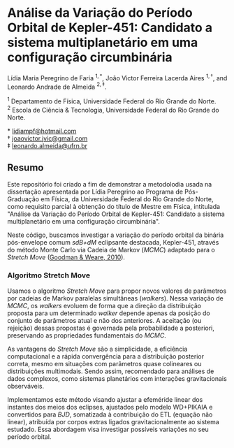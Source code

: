 # Análise da Variação do Período Orbital de Kepler-451: Candidato a sistema multiplanetário em uma configuração circumbinária

Lídia Maria Peregrino de Faria $^{1,*}$, João Victor Ferreira Lacerda Aires $^{1,\dagger}$, and Leonardo Andrade de Almeida $^{2,\ddagger}$.

$^{1}$ Departamento de Física, Universidade Federal do Rio Grande do Norte. \
$^{2}$ Escola de Ciência & Tecnologia, Universidade Federal do Rio Grande do Norte.

\* [lidiampf@hotmail.com](mailto:lidiampf@hotmail.com) \
$\dagger$ [joaovictor.jvic@gmail.com](mailto:joaovictor.jvic@gmail.com) \
$\ddagger$ [leonardo.almeida@ufrn.br](mailto:leonardo.almeida@ufrn.br)

## Resumo

Este repositório foi criado a fim de demonstrar a metodolodia usada na dissertação apresentada por Lídia Peregrino ao Programa de Pós-Graduação em Física, da Universidade Federal do Rio Grande do Norte, como requisito parcial à obtenção do título de Mestre em Física, intitulada "Análise da Variação do Período Orbital de Kepler-451: Candidato a sistema multiplanetário em uma configuração circumbinária".

Neste código, buscamos investigar a variação do período orbital da binária pós-envelope comum *sdB+dM* eclipsante destacada, Kepler-451, através do método Monte Carlo via Cadeia de Markov (*MCMC*) adaptado para o *Stretch Move* ([Goodman & Weare, 2010](https://msp.org/camcos/2010/5-1/camcos-v5-n1-p04-s.pdf)).

### Algoritmo Stretch Move

Usamos o algoritmo *Stretch Move* para propor novos valores de parâmetros por cadeias de Markov paralelas simultâneas (*walkers*). Nessa variação de *MCMC*, os *walkers* evoluem de forma que a direção da distribuição proposta para um determinado *walker* depende apenas da posição do conjunto de parâmetros atual e não dos anteriores. A aceitação (ou rejeição) dessas propostas é governada pela probabilidade a posteriori, preservando as propriedades fundamentais do *MCMC*.

As vantagens do *Stretch Move* são a simplicidade,  a eficiência computacional e a rápida convergência para a distribuição posterior correta, mesmo em situações com parâmetros quase colineares ou distribuições multimodais. Sendo assim, recomendado para análises de dados complexos, como sistemas planetários com interações gravitacionais observáveis.

Implementamos este método visando ajustar a efeméride linear dos instantes dos meios dos eclipses, ajustados pelo modelo WD+PIKAIA e convertidos para *BJD*, somatizada à contribuição do ETL (equação não linear), atribuída por corpos extras ligados gravitacionalmente ao sistema estudado. Essa abordagem visa investigar possíveis variações no seu período orbital.
